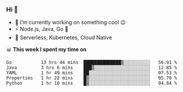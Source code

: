 ### Hi 👋

<!--
**nodejh/nodejh** is a ✨ _special_ ✨ repository because its `README.md` (this file) appears on your GitHub profile.

Here are some ideas to get you started:

- 🔭 I’m currently working on ...
- 🌱 I’m currently learning ...
- 👯 I’m looking to collaborate on ...
- 🤔 I’m looking for help with ...
- 💬 Ask me about ...
- 📫 How to reach me: ...
- 😄 Pronouns: ...
- ⚡ Fun fact: ...
-->

- 🔭 I’m currently working on something cool :wink:
- ⚡ Node.js, Java, Go :thought_balloon:
- 🤖 Serverless, Kubernetes, Cloud Native

📊 **This week I spent my time on**

<!--START_SECTION:waka-->
```text
Go           13 hrs 44 mins  ██████████████▒░░░░░░░░░░   56.91 % 
Java         3 hrs 6 mins    ███▒░░░░░░░░░░░░░░░░░░░░░   12.85 % 
YAML         1 hr 49 mins    ██░░░░░░░░░░░░░░░░░░░░░░░   07.53 % 
Properties   1 hr 22 mins    █▒░░░░░░░░░░░░░░░░░░░░░░░   05.70 % 
Python       1 hr 10 mins    █▒░░░░░░░░░░░░░░░░░░░░░░░   04.84 % 
```
<!--END_SECTION:waka-->


<!--
:traffic_light: **Visitors**

![visitors](https://visitor-badge.glitch.me/badge?page_id=nodejh.nodejh)
-->
